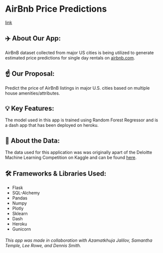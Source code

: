 # AirBnb Price Predictions 
[link](https://pay-to-stay-price-predictor.herokuapp.com)
## ✈️ About Our App:

AirBnB dataset collected from major US cities is being utilized to generate estimated price predictions for single day rentals on [airbnb.com](https://www.airbnb.com/).

## ☝️ Our Proposal:

Predict the price of AirBnB listings in major U.S. cities based on multiple house amenities/attributes.

## 💡 Key Features:

The model used in this app is trained using Random Forest Regressor and is a dash app that has been deployed on heroku.

## 🧮 About the Data:

The data used for this application was was originally apart of the Deloitte Machine Learning Competition on Kaggle and can be found [here](https://www.kaggle.com/rudymizrahi/airbnb-listings-in-major-us-cities-deloitte-ml).

## 🛠 Frameworks & Libraries Used:

- Flask
- SQL-Alchemy
- Pandas
- Numpy
- Plotly
- Sklearn
- Dash
- Heroku
- Gunicorn

###### This app was made in collaboration with Azamatkhuja Jalilov, Samantha Temple, Lee Rowe, and Dennis Smith. 
